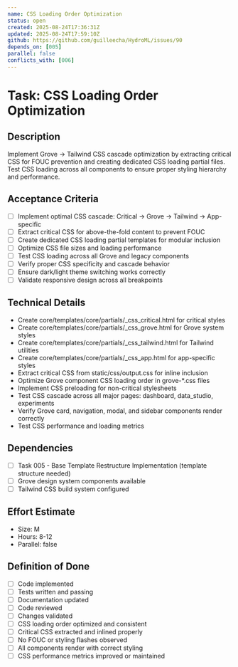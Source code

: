 ```yaml
---
name: CSS Loading Order Optimization
status: open
created: 2025-08-24T17:36:31Z
updated: 2025-08-24T17:59:10Z
github: https://github.com/guilleecha/HydroML/issues/90
depends_on: [005]
parallel: false
conflicts_with: [006]
---
```


# Task: CSS Loading Order Optimization

## Description
Implement Grove → Tailwind CSS cascade optimization by extracting critical CSS for FOUC prevention and creating dedicated CSS loading partial files. Test CSS loading across all components to ensure proper styling hierarchy and performance.

## Acceptance Criteria
- [ ] Implement optimal CSS cascade: Critical → Grove → Tailwind → App-specific
- [ ] Extract critical CSS for above-the-fold content to prevent FOUC
- [ ] Create dedicated CSS loading partial templates for modular inclusion
- [ ] Optimize CSS file sizes and loading performance
- [ ] Test CSS loading across all Grove and legacy components
- [ ] Verify proper CSS specificity and cascade behavior
- [ ] Ensure dark/light theme switching works correctly
- [ ] Validate responsive design across all breakpoints

## Technical Details
- Create core/templates/core/partials/_css_critical.html for critical styles
- Create core/templates/core/partials/_css_grove.html for Grove system styles
- Create core/templates/core/partials/_css_tailwind.html for Tailwind utilities
- Create core/templates/core/partials/_css_app.html for app-specific styles
- Extract critical CSS from static/css/output.css for inline inclusion
- Optimize Grove component CSS loading order in grove-*.css files
- Implement CSS preloading for non-critical stylesheets
- Test CSS cascade across all major pages: dashboard, data_studio, experiments
- Verify Grove card, navigation, modal, and sidebar components render correctly
- Test CSS performance and loading metrics

## Dependencies
- [ ] Task 005 - Base Template Restructure Implementation (template structure needed)
- [ ] Grove design system components available
- [ ] Tailwind CSS build system configured

## Effort Estimate
- Size: M
- Hours: 8-12
- Parallel: false

## Definition of Done
- [ ] Code implemented
- [ ] Tests written and passing
- [ ] Documentation updated
- [ ] Code reviewed
- [ ] Changes validated
- [ ] CSS loading order optimized and consistent
- [ ] Critical CSS extracted and inlined properly
- [ ] No FOUC or styling flashes observed
- [ ] All components render with correct styling
- [ ] CSS performance metrics improved or maintained